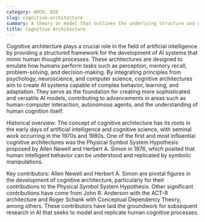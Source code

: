 ```yaml
---
category: ARCH, BIO
slug: cognitive-architecture
summary: A theory or model that outlines the underlying structure and mechanisms of the human mind or AI systems, guiding the integration of various cognitive processes.
title: Cognitive Architecture
---
```


Cognitive architecture plays a crucial role in the field of artificial intelligence by providing a structured framework for the development of AI systems that mimic human thought processes. These architectures are designed to emulate how humans perform tasks such as perception, memory recall, problem-solving, and decision-making. By integrating principles from psychology, neuroscience, and computer science, cognitive architectures aim to create AI systems capable of complex behavior, learning, and adaptation. They serve as the foundation for creating more sophisticated and versatile AI models, contributing to advancements in areas such as human-computer interaction, autonomous agents, and the understanding of human cognition itself.

Historical overview: The concept of cognitive architecture has its roots in the early days of artificial intelligence and cognitive science, with seminal work occurring in the 1970s and 1980s. One of the first and most influential cognitive architectures was the Physical Symbol System Hypothesis proposed by Allen Newell and Herbert A. Simon in 1976, which posited that human intelligent behavior can be understood and replicated by symbolic manipulations.

Key contributors: Allen Newell and Herbert A. Simon are pivotal figures in the development of cognitive architecture, particularly for their contributions to the Physical Symbol System Hypothesis. Other significant contributions have come from John R. Anderson with the ACT-R architecture and Roger Schank with Conceptual Dependency Theory, among others. These contributors have laid the groundwork for subsequent research in AI that seeks to model and replicate human cognitive processes.
